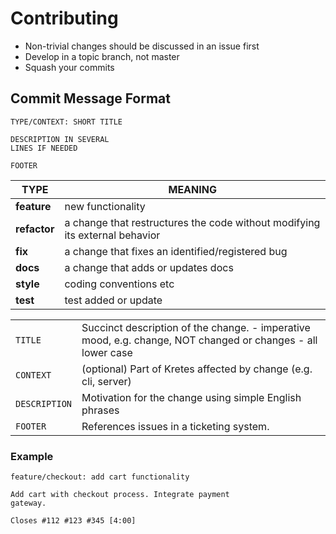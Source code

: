 # Contributing

- Non-trivial changes should be discussed in an issue first
- Develop in a topic branch, not master
- Squash your commits

## Commit Message Format

```
TYPE/CONTEXT: SHORT TITLE

DESCRIPTION IN SEVERAL
LINES IF NEEDED

FOOTER
```

| TYPE         | MEANING                                                                     |
| ------------ | --------------------------------------------------------------------------- |
| **feature**  | new functionality                                                           |
| **refactor** | a change that restructures the code without modifying its external behavior |
| **fix**      | a change that fixes an identified/registered bug                            |
| **docs**     | a change that adds or updates docs                                          |
| **style**    | coding conventions etc                                                      |
| **test**     | test added or update                                                        |

|               |                                                                                                             |
| ------------- | ----------------------------------------------------------------------------------------------------------- |
| `TITLE`       | Succinct description of the change. - imperative mood, e.g. change, NOT changed or changes - all lower case |
| `CONTEXT`     | (optional) Part of Kretes affected by change (e.g. cli, server)                                            |
| `DESCRIPTION` | Motivation for the change using simple English phrases                                                      |
| `FOOTER`      | References issues in a ticketing system.                                                                    |

### Example

```
feature/checkout: add cart functionality

Add cart with checkout process. Integrate payment
gateway.

Closes #112 #123 #345 [4:00]
```